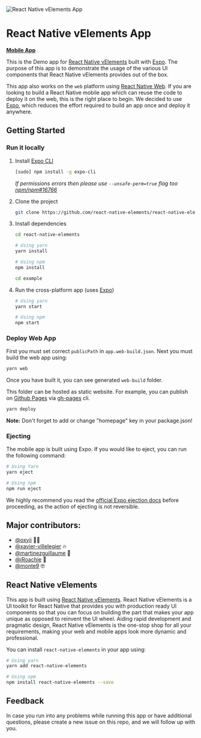 ![React Native vElements App](https://user-images.githubusercontent.com/5962998/37248832-a7060286-24b1-11e8-94a8-847ab6ded4ec.png)

# React Native vElements App

**[Mobile App](https://expo.dev/@rn-vui/react-native-elements)**

This is the Demo app for [React Native vElements](https://expo.dev/@rn-vui/react-native-elements) built with [Expo](https://expo.io/). The purpose of this app is to demonstrate the usage of the various UI components that React Native vElements provides out of the box.

This app also works on the `web` platform using [React Native Web](https://github.com/necolas/react-native-web). If you are looking to build a React Native mobile app which can reuse the code to deploy it on the web, this is the right place to begin. We decided to use [Expo](https://expo.io/), which reduces the effort required to build an app once and deploy it anywhere.

## Getting Started

### Run it locally

1. Install [Expo CLI](https://docs.expo.io/versions/latest/workflow/expo-cli/)

   ```bash
   [sudo] npm install -g expo-cli
   ```

   _If permissions errors then please use `--unsafe-perm=true` flag too [npm/npm#16766](https://github.com/npm/npm/issues/16766)_

2. Clone the project

   ```bash
   git clone https://github.com/react-native-elements/react-native-elements.git
   ```

3. Install dependencies

   ```bash
   cd react-native-elements

   # Using yarn
   yarn install

   # Using npm
   npm install

   cd example
   ```

4. Run the cross-platform app (uses [Expo](https://expo.io/learn))

   ```bash
   # Using yarn
   yarn start

   # Using npm
   npm start
   ```

### Deploy Web App

First you must set correct `publicPath` in `app.web-build.json`. Next you must build the web app using:

```bash
yarn web
```

Once you have built it, you can see generated `web-build` folder.

This folder can be hosted as static website. For example, you can publish on [Github Pages](https://pages.github.com/) via [gh-pages](https://github.com/tschaub/gh-pages) cli.

```bash
yarn deploy
```

**Note:** Don't forget to add or change "homepage" key in your package.json!

### Ejecting

The mobile app is built using Expo. If you would like to eject, you can run the following command:

```bash
# Using Yarn
yarn eject

# Using npm
npm run eject
```

We highly recommend you read the [official Expo ejection docs](https://docs.expo.io/versions/latest/expokit/eject/) before proceeding, as the action of ejecting is not reversible.

## Major contributors:

- [@oxyii](https://github.com/oxyii) 💪🏼
- [@xavier-villelegier](https://github.com/xavier-villelegier) 🔥
- [@martinezguillaume](https://github.com/martinezguillaume) 🎸
- [@iRoachie](https://github.com/iRoachie) 💯
- [@monte9](https://github.com/monte9) 🤓

## React Native vElements

This app is built using [React Native vElements](https://github.com/react-native-elements/react-native-elements). React Native vElements is a UI toolkit for React Native that provides you with production ready UI components so that you can focus on building the part that makes your app unique as opposed to reinvent the UI wheel. Aiding rapid development and pragmatic design, React Native vElements is the one-stop shop for all your requirements, making your web and mobile apps look more dynamic and professional.

You can install `react-native-elements` in your app using:

```bash
# Using yarn
yarn add react-native-elements

# Using npm
npm install react-native-elements --save
```

## Feedback

In case you run into any problems while running this app or have additional questions, please create a new issue on this repo, and we will follow up with you.

